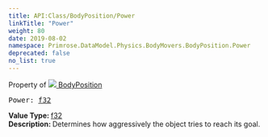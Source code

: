 ```yaml
---
title: API:Class/BodyPosition/Power
linkTitle: "Power"
weight: 80
date: 2019-08-02
namespace: Primrose.DataModel.Physics.BodyMovers.BodyPosition.Power
deprecated: false
no_list: true
---
```

Property of <a href="/docs/api-reference/Class/BodyPosition"><img src="/icons/silk/rocket.png"/>&nbsp;BodyPosition</a>
<pre class="method-declaration">
Power: <a class="type" href="/docs/api-reference/System/Primitives#single">f32</a></pre>
<b>Value Type: </b>
<a class="type" href="/docs/api-reference/System/Primitives#single">f32</a>
<br/>
<b>Description: </b>
Determines how aggressively the object tries to reach its goal.

